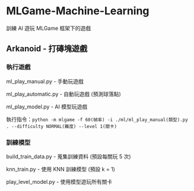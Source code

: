 # MLGame-Machine-Learning
訓練 AI 遊玩 MLGame 框架下的遊戲

## Arkanoid - 打磚塊遊戲

### 執行遊戲

ml_play_manual.py - 手動玩遊戲

ml_play_automatic.py - 自動玩遊戲 (預測球落點)

ml_play_model.py - AI 模型玩遊戲

執行指令：```python -m mlgame -f 60(幀率) -i ./ml/ml_play_manual(類型).py . --difficulty NORMAL(難度) --level 1(關卡)```

### 訓練模型

build_train_data.py - 蒐集訓練資料 (預設每關玩 5 次)

knn_train.py - 使用 KNN 訓練模型 (預設 k = 1)

play_level_model.py - 使用模型遊玩所有關卡
